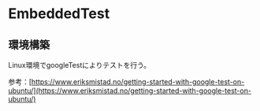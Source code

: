 # EmbeddedTest

## 環境構築

Linux環境でgoogleTestによりテストを行う。

参考：[https://www.eriksmistad.no/getting-started-with-google-test-on-ubuntu/](https://www.eriksmistad.no/getting-started-with-google-test-on-ubuntu/)
